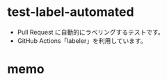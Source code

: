# test-label-automated

* Pull Request に自動的にラベリングするテストです。
* GitHub Actions「labeler」を利用しています。

# memo
